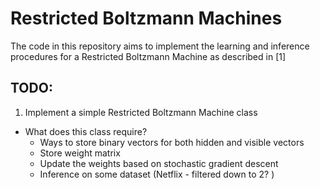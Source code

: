 # Restricted Boltzmann Machines

The code in this repository aims to implement the learning and inference procedures for a Restricted Boltzmann Machine as described in [1]

## TODO:
1. Implement a simple Restricted Boltzmann Machine class
- What does this class require? 
	- Ways to store binary vectors for both hidden and visible vectors
	- Store weight matrix
	- Update the weights based on stochastic gradient descent
	- Inference on some dataset (Netflix - filtered down to 2? )

